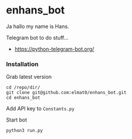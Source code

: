 # enhans_bot

Ja hallo my name is Hans.

Telegram bot to do stuff...
* https://python-telegram-bot.org/

### Installation

Grab latest version
```
cd /repo/dir/
git clone git@github.com:elmat0/enhans_bot.git
cd enhans_bot
```

Add API key to `Constants.py`

Start bot
```
python3 run.py
```
